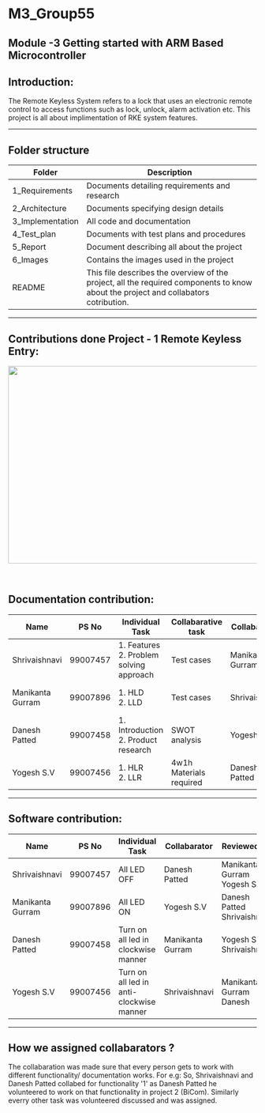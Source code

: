 # M3_Group55
Module -3 Getting started with ARM Based Microcontroller
----------------------------------------------------
## Introduction: 
The Remote Keyless System refers to a lock that uses an electronic remote control to access functions such as lock, unlock, alarm activation etc. This project is all about implimentation of RKE system features. 

-------------------------------------------------------------------
## Folder structure ##
| Folder | Description|
| --- | --- |
| 1_Requirements | Documents detailing requirements and research |
| 2_Architecture | Documents specifying design details |
| 3_Implementation | All code and documentation |
| 4_Test_plan | Documents with test plans and procedures |
| 5_Report | Document describing all about the project |
| 6_Images | Contains the images used in the project |
| README| This file describes the overview of the project, all the required components to know about the project and collabators cotribution. |

---------------------------------------------------------------------------------
## Contributions done Project - 1 Remote Keyless Entry:
<p align="center">
  <img width="1080 "height="400 " src="https://github.com/shri-vaishnavi/M3_Group55/blob/706c709c12e19cb95a9f56be9fa918674257ba74/1_RKE/Images/team3.jpg ">
</p> <br>

## Documentation contribution: ##

| Name             |PS No     | Individual Task                                  | Collabarative task           | Collabarator     | Reviewed by                         |  
| ---------------- | :------: | ------------------------------------------------ | ---------------------------- | ---------------- | ----------------------------------- |
| Shrivaishnavi    | 99007457 |1. Features <br> 2. Problem solving approach      | Test cases                   | Manikanta Gurram | Yogesh S.V <br> Danesh Patted	     | 
| Manikanta Gurram | 99007896 |1. HLD <br> 2. LLD                                | Test cases                   | Shrivaishnavi    | Yogesh S.V <br> Danesh Patted	     |
| Danesh Patted	   | 99007458 |1. Introduction<br>2. Product research            | SWOT analysis                | Yogesh S.V       | Shrivaishnavi <br> Manikanta Gurram | 
| Yogesh S.V       | 99007456 |1. HLR <br> 2. LLR                                | 4w1h <br> Materials required | Danesh Patted	   | Shrivaishnavi  <br> Manikanta Gurram|

--------------------------------------------------------------------------------------------------------------------------------------------------------------------------------

## Software contribution: ##

| Name             |PS No     |                Individual Task              |       Collabarator     | Reviewed by                       |  
| ---------------- | :------: | ------------------------------------------- | ---------------------- | --------------------------------- | 
| Shrivaishnavi    | 99007457 | All LED OFF                                 | Danesh Patted          | Manikanta Gurram <br> Yogesh S.V  |
| Manikanta Gurram | 99007896 |  All LED ON                                 | Yogesh S.V             | Danesh Patted <br> Shrivaishnavi  |
| Danesh Patted	   | 99007458 |Turn on all led in clockwise manner          | Manikanta Gurram       | Yogesh S.V <br> Shrivaishnavi     |
| Yogesh S.V       | 99007456 |Turn on all led in anti-clockwise manner     | Shrivaishnavi          | Manikanta Gurram <br> Danesh      |


-------------------------------------------------------------------------------------------------------------------------------------------------------------------------------

## How we assigned collabarators ?  ##
  The collabaration was made sure that every person gets to work with different functionality/ documentation works. For e.g: So, Shrivaishnavi and Danesh Patted collabed for functionality '1' as Danesh Patted he volunteered to work on that functionality in project 2 (BiCom). Similarly everry other task was volunteered discussed and was assigned.  
